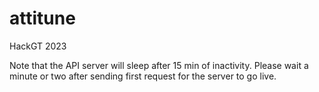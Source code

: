 # attitune
HackGT 2023

Note that the API server will sleep after 15 min of inactivity. 
Please wait a minute or two after sending first request for the server to go live.
